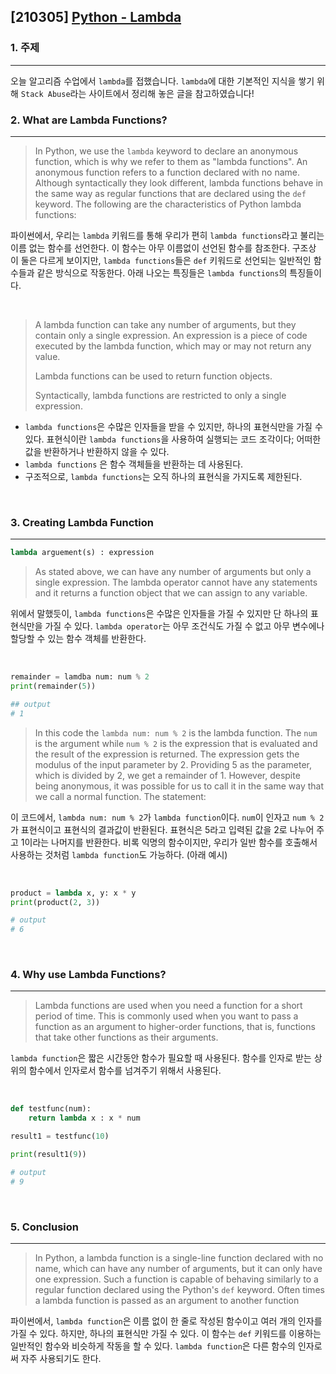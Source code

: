 ## [210305] [Python - Lambda](https://stackabuse.com/lambda-functions-in-python/)

### 1. 주제

---

오늘 알고리즘 수업에서 `lambda`를 접했습니다. `lambda`에 대한 기본적인 지식을 쌓기 위해 `Stack Abuse`라는 사이트에서 정리해 놓은 글을 참고하였습니다!



### 2. What are Lambda Functions?

---

> In Python, we use the `lambda` keyword to declare an anonymous function, which is why we refer to them as "lambda functions". An anonymous function refers to a function declared with no name. Although syntactically they look different, lambda functions behave in the same way as regular functions that are declared using the `def` keyword. The following are the characteristics of Python lambda functions:

파이썬에서, 우리는 `lambda` 키워드를 통해 우리가 편히 `lambda functions`라고 불리는 이름 없는 함수를 선언한다. 이 함수는 아무 이름없이 선언된 함수를 참조한다. 구조상 이 둘은 다르게 보이지만, `lambda functions`들은 `def` 키워드로 선언되는 일반적인 함수들과 같은 방식으로 작동한다. 아래 나오는 특징들은 `lambda functions`의 특징들이다.

<br>

> A lambda function can take any number of arguments, but they contain only a single expression. An expression is a piece of code executed by the lambda function, which may or may not return any value.
>
> Lambda functions can be used to return function objects.
>
> Syntactically, lambda functions are restricted to only a single expression.

- `lambda functions`은 수많은 인자들을 받을 수 있지만, 하나의 표현식만을 가질 수 있다. 표현식이란 `lambda functions`을 사용하여 실행되는 코드 조각이다; 어떠한 값을 반환하거나 반환하지 않을 수 있다.
- `lambda functions` 은 함수 객체들을 반환하는 데 사용된다.
- 구조적으로, `lambda functions`는 오직 하나의 표현식을 가지도록 제한된다.

<br>

### 3. Creating Lambda Function

---

```python
lambda arguement(s) : expression
```

> As stated above, we can have any number of arguments but only a single expression. The lambda operator cannot have any statements and it returns a function object that we can assign to any variable.

위에서 말했듯이, `lambda functions`은 수많은 인자들을 가질 수 있지만 단 하나의 표현식만을 가질 수 있다. `lambda operator`는 아무 조건식도 가질 수 없고 아무 변수에나 할당할 수 있는 함수 객체를 반환한다. 

<br>

```python
remainder = lamdba num: num % 2
print(remainder(5))

## output
# 1
```

>  In this code the `lambda num: num % 2` is the lambda function. The `num` is the argument while `num % 2` is the expression that is evaluated and the result of the expression is returned. The expression gets the modulus of the input parameter by 2. Providing 5 as the parameter, which is divided by 2, we get a remainder of 1. However, despite being anonymous, it was possible for us to call it in the same way that we call a normal function. The statement:

이 코드에서, `lambda num: num % 2`가 `lambda function`이다. `num`이 인자고 `num % 2`가 표현식이고 표현식의 결과값이 반환된다. 표현식은 5라고 입력된 값을 2로 나누어 주고 1이라는 나머지를 반환한다. 비록 익명의 함수이지만, 우리가 일반 함수를 호출해서 사용하는 것처럼 `lambda function`도 가능하다. (아래 예시)

<br>

```python
product = lambda x, y: x * y
print(product(2, 3))

# output
# 6
```

<br>

### 4. Why use Lambda Functions?

---

> Lambda functions are used when you need a function for a short period of time. This is commonly used when you want to pass a function as an argument to higher-order functions, that is, functions that take other functions as their arguments.

`lambda function`은 짧은 시간동안 함수가 필요할 때 사용된다. 함수를 인자로 받는 상위의 함수에서 인자로서 함수를 넘겨주기 위해서 사용된다.

<br>

```python
def testfunc(num):
    return lambda x : x * num

result1 = testfunc(10)

print(result1(9))

# output
# 9
```

<br>



### 5. Conclusion

---

> In Python, a lambda function is a single-line function declared with no name, which can have any number of arguments, but it can only have one expression. Such a function is capable of behaving similarly to a regular function declared using the Python's `def` keyword. Often times a lambda function is passed as an argument to another function

파이썬에서, `lambda function`은 이름 없이 한 줄로 작성된 함수이고 여러 개의 인자를 가질 수 있다. 하지만, 하나의 표현식만 가질 수 있다. 이 함수는 `def` 키워드를 이용하는 일반적인 함수와 비슷하게 작동을 할 수 있다. `lambda function`은 다른 함수의 인자로써 자주 사용되기도 한다.
